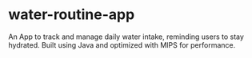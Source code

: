 # water-routine-app
An App to track and manage daily water intake, reminding users to stay hydrated. Built using Java and optimized with MIPS for performance.
